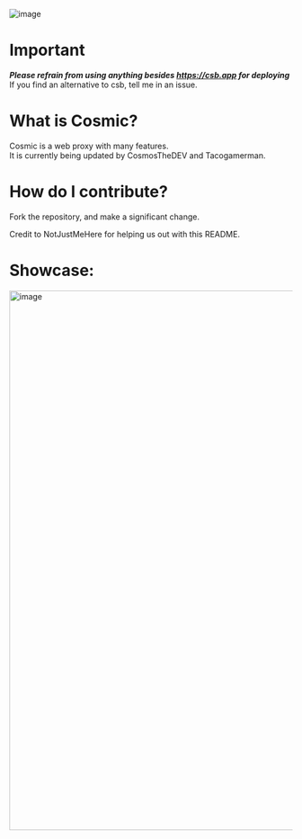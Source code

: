 

![image](https://github.com/CosmicProxy-DEV/Cosmic/assets/119009502/6da230da-c1c5-4d79-9f7d-297daa0958b9)

# Important 
***Please refrain from using anything besides https://csb.app for deploying***
<br>
If you find an alternative to csb, tell me in an issue.

# What is Cosmic? 

Cosmic is a web proxy with many features.
<br>
It is currently being updated by CosmosTheDEV and Tacogamerman.

# How do I contribute?
Fork the repository, and make a significant change.

Credit to NotJustMeHere for helping us out with this README.

# Showcase:

<img width="960" alt="image" src="https://github.com/CosmicProxy-DEV/Cosmic/assets/119009502/ece4faaa-64d3-46fa-991b-0f8c0d412d37">
